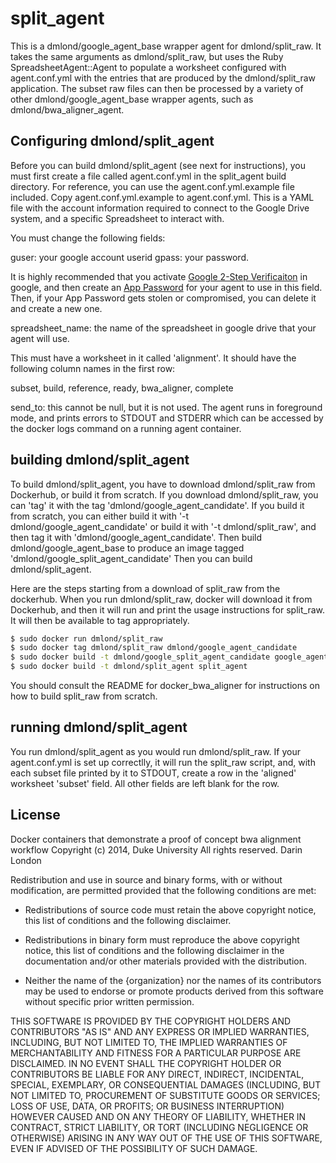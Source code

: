 split_agent
==================

This is a dmlond/google_agent_base wrapper agent for
dmlond/split_raw. It takes the same arguments as 
dmlond/split_raw, but uses the Ruby SpreadsheetAgent::Agent
to populate a worksheet configured with agent.conf.yml with
the entries that are produced by the dmlond/split_raw application.
The subset raw files can then be processed by a variety of other
dmlond/google_agent_base wrapper agents, such as dmlond/bwa_aligner_agent.

Configuring dmlond/split_agent
-

Before you can build dmlond/split_agent (see next for
instructions), you must first create a file called
agent.conf.yml in the split_agent build directory.
For reference, you can use the agent.conf.yml.example
file included. Copy agent.conf.yml.example to agent.conf.yml.
This is a YAML file with the account information
required to connect to the Google Drive system,
and a specific Spreadsheet to interact with.

You must change the following fields:

guser: your google account userid
gpass: your password.

It is highly recommended
that you activate [Google 2-Step Verificaiton](https://www.google.com/landing/2step/)
in google, and then create an [App Password](https://support.google.com/accounts/answer/185833?hl=en)
for your agent to use in this field.  Then, if your App Password gets stolen or compromised,
you can delete it and create a new one.

spreadsheet_name: the name of the spreadsheet in google drive that your agent will use.

This must have a worksheet in it called 'alignment'.   It should have the following column names in the first row:

subset, build, reference, ready, bwa_aligner, complete

send_to: this cannot be null, but it is not used.  The agent runs in foreground mode, and prints errors to
STDOUT and STDERR which can be accessed by the docker logs command on a running agent container.

building dmlond/split_agent
-

To build dmlond/split_agent, you have to download dmlond/split_raw from Dockerhub, or build it
from scratch.  If you download dmlond/split_raw, you can 'tag' it with the tag 'dmlond/google_agent_candidate'.
If you build it from scratch, you can either build it with '-t dmlond/google_agent_candidate'
or build it with '-t dmlond/split_raw', and then tag it with 'dmlond/google_agent_candidate'.
Then build dmlond/google_agent_base to produce an image tagged 'dmlond/google_split_agent_candidate'
Then you can build dmlond/split_agent.

Here are the steps starting from a download of split_raw from the dockerhub.  When you
run dmlond/split_raw, docker will download it from Dockerhub, and then it will run and print
the usage instructions for split_raw.  It will then be available to tag appropriately.

```bash
$ sudo docker run dmlond/split_raw
$ sudo docker tag dmlond/split_raw dmlond/google_agent_candidate
$ sudo docker build -t dmlond/google_split_agent_candidate google_agent_base
$ sudo docker build -t dmlond/split_agent split_agent
```

You should consult the README for docker_bwa_aligner for instructions on how
to build split_raw from scratch.

running dmlond/split_agent
-

You run dmlond/split_agent as you would run dmlond/split_raw.
If your agent.conf.yml is set up correctlly, it will run the
split_raw script, and, with each subset file printed by it to STDOUT,
create a row in the 'aligned' worksheet 'subset' field.  All other
fields are left blank for the row.


License
-------
Docker containers that demonstrate a proof of concept bwa alignment workflow
Copyright (c) 2014, Duke University
All rights reserved. Darin London

Redistribution and use in source and binary forms, with or without
modification, are permitted provided that the following conditions are met:

* Redistributions of source code must retain the above copyright notice, this
  list of conditions and the following disclaimer.

* Redistributions in binary form must reproduce the above copyright notice,
  this list of conditions and the following disclaimer in the documentation
  and/or other materials provided with the distribution.

* Neither the name of the {organization} nor the names of its
  contributors may be used to endorse or promote products derived from
  this software without specific prior written permission.

THIS SOFTWARE IS PROVIDED BY THE COPYRIGHT HOLDERS AND CONTRIBUTORS "AS IS"
AND ANY EXPRESS OR IMPLIED WARRANTIES, INCLUDING, BUT NOT LIMITED TO, THE
IMPLIED WARRANTIES OF MERCHANTABILITY AND FITNESS FOR A PARTICULAR PURPOSE ARE
DISCLAIMED. IN NO EVENT SHALL THE COPYRIGHT HOLDER OR CONTRIBUTORS BE LIABLE
FOR ANY DIRECT, INDIRECT, INCIDENTAL, SPECIAL, EXEMPLARY, OR CONSEQUENTIAL
DAMAGES (INCLUDING, BUT NOT LIMITED TO, PROCUREMENT OF SUBSTITUTE GOODS OR
SERVICES; LOSS OF USE, DATA, OR PROFITS; OR BUSINESS INTERRUPTION) HOWEVER
CAUSED AND ON ANY THEORY OF LIABILITY, WHETHER IN CONTRACT, STRICT LIABILITY,
OR TORT (INCLUDING NEGLIGENCE OR OTHERWISE) ARISING IN ANY WAY OUT OF THE USE
OF THIS SOFTWARE, EVEN IF ADVISED OF THE POSSIBILITY OF SUCH DAMAGE.
